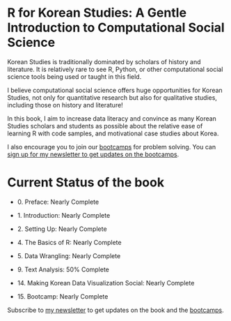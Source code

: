 # R for Korean Studies: A Gentle Introduction to Computational Social Science

Korean Studies is traditionally dominated by scholars of history and literature. It is relatively rare to see R, Python, or other computational social science tools being used or taught in this field.

I believe computational social science offers huge opportunities for Korean Studies, not only for quantitative research but also for qualitative studies, including those on history and literature!

In this book, I aim to increase data literacy and convince as many Korean Studies scholars and students as possible about the relative ease of learning R with code samples, and motivational case studies about Korea.

I also encourage you to join our [bootcamps](https://k-a.phd/r4ks.html) for problem solving. You can [sign up for my newsletter to get updates on the bootcamps](https://mailchi.mp/732c19b8a9c7/k-analytics).

# Current Status of the book

-   0\. Preface: Nearly Complete

-   1\. Introduction: Nearly Complete

-   2\. Setting Up: Nearly Complete

-   4\. The Basics of R: Nearly Complete

-   5\. Data Wrangling: Nearly Complete

-   9\. Text Analysis: 50% Complete

-   14\. Making Korean Data Visualization Social: Nearly Complete

-   15\. Bootcamp: Nearly Complete

Subscribe to [my newsletter](https://mailchi.mp/732c19b8a9c7/k-analytics) to get updates on the book and the [bootcamps](https://k-a.phd/r4ks.html).
